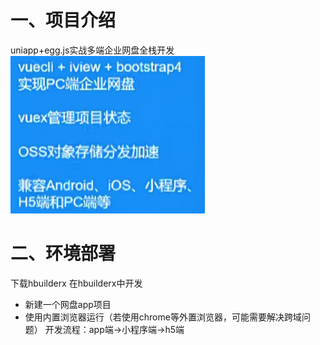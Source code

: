 # 一、项目介绍
uniapp+egg.js实战多端企业网盘全栈开发
![](https://raw.githubusercontent.com/liuxiaofeii/BC4A0327-E9BF-B504-C6AE-24BEC8348190/main/20240528204437.png)
# 二、环境部署
下载hbuilderx
在hbuilderx中开发
- 新建一个网盘app项目
- 使用内置浏览器运行（若使用chrome等外置浏览器，可能需要解决跨域问题）
开发流程：app端->小程序端->h5端

